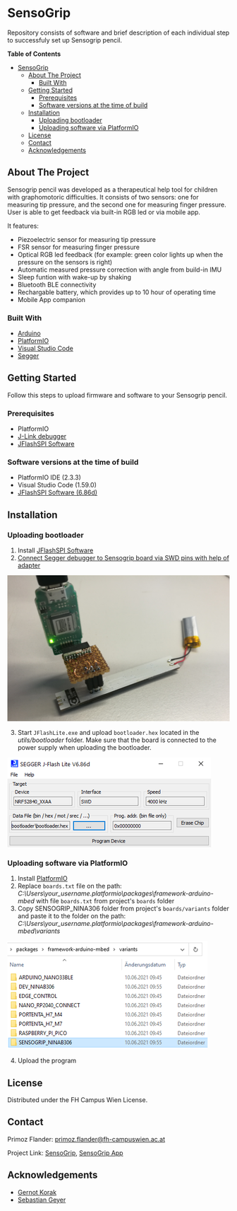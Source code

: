 # SensoGrip

Repository consists of software and brief description of each individual step to successfuly set up Sensogrip pencil.

**Table of Contents**

- [SensoGrip](#sensogrip)
  * [About The Project](#about-the-project)
    + [Built With](#built-with)
  * [Getting Started](#getting-started)
    + [Prerequisites](#prerequisites)
    + [Software versions at the time of build](#software-versions-at-the-time-of-build)
  * [Installation](#installation)
    + [Uploading bootloader](#uploading-bootloader)
    + [Uploading software via PlatformIO](#Uploading-software-via-PlatformIO)
  * [License](#license)
  * [Contact](#contact)
  * [Acknowledgements](#acknowledgements)

## About The Project

Sensogrip pencil was developed as a therapeutical help tool for children with graphomotoric difficulties. It consists of two sensors: one for measuring tip pressure, and the second one for measuring finger pressure. User is able to get feedback via built-in RGB led or via mobile app.

It features:
* Piezoelectric sensor for measuring tip pressure
* FSR sensor for measuring finger pressure
* Optical RGB led feedback (for example: green color lights up when the pressure on the sensors is right)
* Automatic measured pressure correction with angle from build-in IMU
* Sleep funtion with wake-up by shaking
* Bluetooth BLE connectivity
* Rechargable battery, which provides up to 10 hour of operating time
* Mobile App companion

### Built With

* [Arduino](https://www.arduino.cc)
* [PlatformIO](https://platformio.org)
* [Visual Studio Code](https://code.visualstudio.com)
* [Segger](https://www.segger.com/)

## Getting Started

Follow this steps to upload firmware and software to your Sensogrip pencil.

### Prerequisites

* PlatformIO
* [J-Link debugger](https://www.segger.com/products/debug-probes/j-link/)
* [JFlashSPI Software](https://www.segger.com/downloads/jlink)

### Software versions at the time of build

* PlatformIO IDE (2.3.3)
* Visual Studio Code (1.59.0)
* [JFlashSPI Software (6.86d)](https://www.segger.com/downloads/jlink)

## Installation

### Uploading bootloader

1. Install [JFlashSPI Software](https://www.segger.com/downloads/jlink)
2. [Connect Segger debugger to Sensogrip board via SWD pins with help of adapter](http://djynet.net/?p=969)

![swd](docs/images/swd.png)

3. Start `JFlashLite.exe` and upload `bootloader.hex` located in the _utils/bootloader_ folder. Make sure that the board is connected to the power supply when uploading the bootloader.

![jflashlite](docs/images/jflashlite.png)

### Uploading software via PlatformIO

1. Install [PlatformIO](https://platformio.org)
2. Replace `boards.txt` file on the path: _C:\Users\your_username\.platformio\packages\framework-arduino-mbed_ with file `boards.txt` from project's `boards` folder
3. Copy SENSOGRIP_NINA306 folder from project's `boards/variants` folder and paste it to the folder on the path: _C:\Users\your_username\.platformio\packages\framework-arduino-mbed\variants_

![variants](docs/images/variants.png)

4. Upload the program

## License

Distributed under the FH Campus Wien License.

## Contact

Primoz Flander: [primoz.flander@fh-campuswien.ac.at](<mailto:primoz.flander@fh-campuswien.ac.at>)

Project Link: [SensoGrip](https://github.com/primozflander/sensogrip_pio), [SensoGrip App](https://github.com/primozflander/sensogrip_app_flutter)

## Acknowledgements
* [Gernot Korak](https://www.fh-campuswien.ac.at/forschung/forschende-von-a-z/personendetails/gernot-korak.html)
* [Sebastian Geyer](https://www.fh-campuswien.ac.at/forschung/forschende-von-a-z/personendetails/sebastian-geyer.html)
